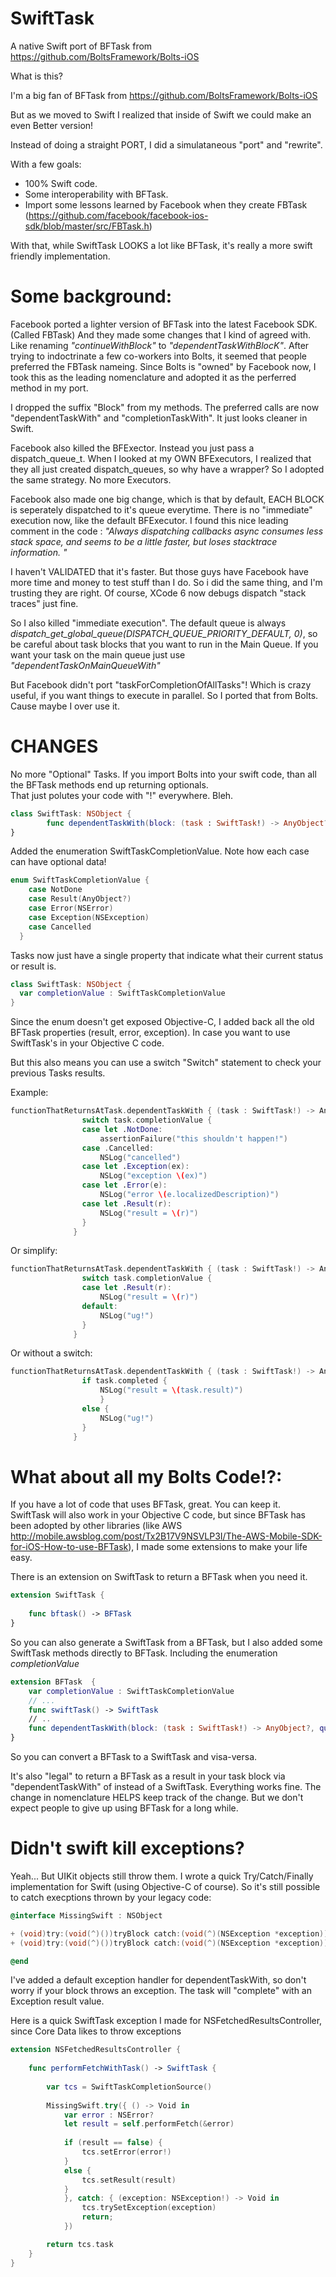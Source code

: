 SwiftTask
=========

A native Swift port of BFTask from https://github.com/BoltsFramework/Bolts-iOS

What is this?

I'm a big fan of BFTask from https://github.com/BoltsFramework/Bolts-iOS

But as we moved to Swift I realized that inside of Swift we could make an even Better version!

Instead of doing a straight PORT, I did a simulataneous "port" and "rewrite".

With a few goals:

- 100% Swift code.
- Some interoperability with BFTask.  
- Import some lessons learned by Facebook when they create FBTask (https://github.com/facebook/facebook-ios-sdk/blob/master/src/FBTask.h)


With that, while SwiftTask LOOKS a lot like BFTask, it's really a more swift friendly implementation.

Some background:
=========

Facebook ported a lighter version of BFTask into the latest Facebook SDK. (Called FBTask)  And they made some changes that I kind of agreed with.  Like renaming _"continueWithBlock"_ to _"dependentTaskWithBlocK"_.  After trying to indoctrinate a few co-workers into Bolts, it seemed that people preferred the FBTask nameing.  Since Bolts is "owned" by Facebook now, I took this as the leading nomenclature and adopted it as the perferred method in my port.

I dropped the suffix "Block" from my methods.  The preferred calls are now "dependentTaskWith" and "completionTaskWith".  It just looks cleaner in Swift.   

Facebook also killed the BFExector.  Instead you just pass a dispatch_queue_t.   When I looked at my OWN BFExecutors, I realized that they all just created dispatch_queues, so why have a wrapper?   So I adopted the same strategy.  No more Executors.  

Facebook also made one big change, which is that by default, EACH BLOCK is seperately dispatched to it's queue everytime.  There is no "immediate" execution now, like the default BFExecutor.   I found this nice leading comment in the code : 
        _"Always dispatching callbacks async consumes less stack space, and seems to be a little faster, but loses stacktrace information. "_
        
I haven't VALIDATED that it's faster.  But those guys have Facebook have more time and money to test stuff than I do.  So i did the same thing, and I'm trusting they are right. Of course, XCode 6 now debugs dispatch "stack traces" just fine. 

So I also killed "immediate execution".  The default queue is always _dispatch_get_global_queue(DISPATCH_QUEUE_PRIORITY_DEFAULT, 0)_, so be careful about task blocks that you want to run in the Main Queue. If you want your task on the main queue just use _"dependentTaskOnMainQueueWith"_

But Facebook didn't port "taskForCompletionOfAllTasks"!    Which is crazy useful, if you want things to execute in parallel.   So I ported that from Bolts.   Cause maybe I over use it.  


CHANGES
=========
No more "Optional" Tasks.
If you import Bolts into your swift code, than all the BFTask methods end up returning optionals.  
That just polutes your code with "!" everywhere.  Bleh.

```swift
class SwiftTask: NSObject {
        func dependentTaskWith(block: (task : SwiftTask!) -> AnyObject?) -> SwiftTask
}
```

Added the enumeration SwiftTaskCompletionValue.  Note how each case can have optional data! 

```swift
enum SwiftTaskCompletionValue {
    case NotDone
    case Result(AnyObject?)
    case Error(NSError)
    case Exception(NSException)
    case Cancelled
  }
```
Tasks now just have a single property that indicate what their current status or result is.

```swift
class SwiftTask: NSObject {
  var completionValue : SwiftTaskCompletionValue
}
```
Since the enum doesn't get exposed Objective-C, I added back all the old BFTask properties (result, error, exception).  In case you want to use SwiftTask's in your Objective C code.

But this also means you can use a switch "Switch" statement to check your previous Tasks results.

Example:
```swift
functionThatReturnsAtTask.dependentTaskWith { (task : SwiftTask!) -> AnyObject? in
                switch task.completionValue {
                case let .NotDone:
                    assertionFailure("this shouldn't happen!")
                case .Cancelled:
                    NSLog("cancelled")
                case let .Exception(ex):
                    NSLog("exception \(ex)")
                case let .Error(e):
                    NSLog("error \(e.localizedDescription)")
                case let .Result(r):
                    NSLog("result = \(r)")
                }
              }
```


Or simplify:
```swift
functionThatReturnsAtTask.dependentTaskWith { (task : SwiftTask!) -> AnyObject? in
                switch task.completionValue {
                case let .Result(r):
                    NSLog("result = \(r)")
                default:
                    NSLog("ug!")
                }
              }
```


Or without a switch:
```swift
functionThatReturnsAtTask.dependentTaskWith { (task : SwiftTask!) -> AnyObject? in
                if task.completed {
                    NSLog("result = \(task.result)")
                    }
                else {
                    NSLog("ug!")
                }
              }
```
 

What about all my Bolts Code!?:
=========

If you have a lot of code that uses BFTask, great.  You can keep it.  
SwiftTask will also work in your Objective C code, but since BFTask has been adopted by other libraries (like AWS http://mobile.awsblog.com/post/Tx2B17V9NSVLP3I/The-AWS-Mobile-SDK-for-iOS-How-to-use-BFTask), I made some extensions to make your life easy.

There is an extension on SwiftTask to return a BFTask when you need it.

```swift
extension SwiftTask {
    
    func bftask() -> BFTask
}
```

So you can also generate a SwiftTask from a BFTask, but I also added some SwiftTask methods directly to BFTask.
Including the enumeration _completionValue_

```swift
extension BFTask  {
    var completionValue : SwiftTaskCompletionValue
    // ...
    func swiftTask() -> SwiftTask
    // ..
    func dependentTaskWith(block: (task : SwiftTask!) -> AnyObject?, queue: dispatch_queue_t? = nil) -> SwiftTask 
}
```
So you can convert a BFTask to a SwiftTask and visa-versa.  

It's also "legal" to return a BFTask as a result in your task block via "dependentTaskWith" of instead of a SwiftTask. Everything works fine.   The change in nomenclature HELPS keep track of the change.  But we don't expect people to give up using BFTask for a long while.




Didn't swift kill exceptions?
=========
Yeah... But UIKit objects still throw them.   I wrote a quick Try/Catch/Finally implementation for Swift (using Objective-C of course).  So it's still possible to catch execptions thrown by your legacy code:

```objective-c
@interface MissingSwift : NSObject

+ (void)try:(void(^)())tryBlock catch:(void(^)(NSException *exception))exceptionBlock finally:(void(^)())finallyBlock;
+ (void)try:(void(^)())tryBlock catch:(void(^)(NSException *exception))exceptionBlock;

@end
```
I've added a default exception handler for dependentTaskWith, so don't worry if your block throws an exception.  The task will "complete" with an Exception result value.

Here is a quick SwiftTask exception I made for NSFetchedResultsController, since Core Data likes to throw exceptions
```swift
extension NSFetchedResultsController {
    
    func performFetchWithTask() -> SwiftTask {
        
        var tcs = SwiftTaskCompletionSource()
        
        MissingSwift.try({ () -> Void in
            var error : NSError?
            let result = self.performFetch(&error)
            
            if (result == false) {
                tcs.setError(error!)
            }
            else {
                tcs.setResult(result)
            }
            }, catch: { (exception: NSException!) -> Void in
                tcs.trySetException(exception)
                return;
            })

        return tcs.task
    }
}
```


